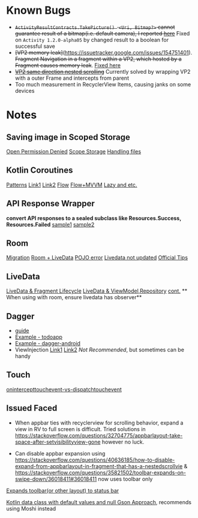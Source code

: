 # Known Bugs
- ~~`ActivityResultContracts.TakePicture() ` `<Uri, Bitmap?>` cannot guarantee result of a bitmap(i.e. default camera), I reported [here](https://issuetracker.google.com/issues/154302879)~~ Fixed on `Activity 1.2.0-alpha05` by changed result to a boolean for successful save
- ~~[VP2 memory leak]~~(https://issuetracker.google.com/issues/154751401). ~~Fragment Navigation in a fragment within a VP2, which hosted by a Fragment causes memory leak~~. [Fixed here](https://issuetracker.google.com/issues/151212195)
- ~~[VP2 same direction nested scrolling](https://issuetracker.google.com/issues/123006042)~~ Currently solved by wrapping VP2 with a outer Frame and intercepts from parent
- Too much measurement in RecyclerView Items, causing janks on some devices
# Notes

## Saving image in Scoped Storage 
[Open Permission Denied](https://medium.com/@sriramaripirala/android-10-open-failed-eacces-permission-denied-da8b630a89df)
[Scope Storage](https://proandroiddev.com/scoped-storage-on-android-11-2c5da70fb077)
[Handling files](https://android.jlelse.eu/handling-files-in-code-after-the-android-10-released-2bea0e16d35)

## Kotlin Coroutines
[Patterns](https://proandroiddev.com/kotlin-coroutines-patterns-anti-patterns-f9d12984c68e)
[Link1](https://medium.com/androiddevelopers/coroutines-on-android-part-iii-real-work-2ba8a2ec2f45)
[Link2](https://medium.com/capital-one-tech/kotlin-coroutines-on-android-things-i-wish-i-knew-at-the-beginning-c2f0b1f16cff)
[Flow](https://medium.com/androiddevelopers/lessons-learnt-using-coroutines-flow-4a6b285c0d06)
[Flow+MVVM](https://proandroiddev.com/using-coroutines-and-flow-with-mvvm-architecture-796142dbfc2f)
[Lazy and etc.](https://medium.com/@BladeCoder/exploring-kotlins-hidden-costs-part-3-3bf6e0dbf0a4)

## API Response Wrapper
**convert API responses to a sealed subclass like Resources.Success, Resources.Failed**
[sample1](https://developer.android.com/jetpack/docs/guide#addendum)
[sample2](https://android.jlelse.eu/android-networking-in-2019-retrofit-with-kotlins-coroutines-aefe82c4d777)

## Room
[Migration](https://medium.com/androiddevelopers/understanding-migrations-with-room-f01e04b07929)
[Room + LiveData](https://medium.com/corouteam/exploring-kotlin-coroutines-and-lifecycle-architectural-components-integration-on-android-c63bb8a9156f)
[POJO error](https://stackoverflow.com/questions/44485631/room-persistence-errorentities-and-pojos-must-have-a-usable-public-constructor)
[Livedata not updated](https://stackoverflow.com/questions/44742445/room-livedata-observer-does-not-trigger-when-database-is-updated)
[Official Tips](https://medium.com/androiddevelopers/7-pro-tips-for-room-fbadea4bfbd1)

## LiveData
[LiveData & Fragment Lifecycle](https://medium.com/@BladeCoder/architecture-components-pitfalls-part-1-9300dd969808)
[LiveData & ViewModel,Repository](https://medium.com/androiddevelopers/viewmodels-and-livedata-patterns-antipatterns-21efaef74a54)
[cont.](https://medium.com/androiddevelopers/livedata-beyond-the-viewmodel-reactive-patterns-using-transformations-and-mediatorlivedata-fda520ba00b7)
** When using with room, ensure livedata has observer**

## Dagger
- [guide](https://medium.com/androiddevelopers/dagger-in-kotlin-gotchas-and-optimizations-7446d8dfd7dc)
- [Example - todoapp](https://github.com/android/architecture-samples)
- [Example - dagger-android](https://github.com/android/architecture-samples/tree/dagger-android)
- ViewInjection [Link1](https://stackoverflow.com/questions/44844149/customview-dependency-injection-with-dagger-2-within-activity-scope) [Link2](https://medium.com/@ghahremani/android-custom-view-lifecycle-with-dependency-injection-as-a-bonus-4a55217e15d8?sk=b62089ab35a5d0d0f379e194bbd2ae30) 
*Not Recommended*, but sometimes can be handy

## Touch
[onintercepttouchevent-vs-dispatchtouchevent](https://stackoverflow.com/questions/9586032/android-difference-between-onintercepttouchevent-and-dispatchtouchevent)

## Issued Faced
- When appbar ties with recyclerview for scrolling behavior, expand a view in RV to full screen is difficult. Tried solutions in https://stackoverflow.com/questions/32704775/appbarlayout-take-space-after-setvisibilityview-gone however no luck.

- Can disable appbar expansion using https://stackoverflow.com/questions/40636185/how-to-disable-expand-from-appbarlayout-in-fragment-that-has-a-nestedscrollvie & https://stackoverflow.com/questions/35821502/toolbar-expands-on-swipe-down/36018411#36018411 now uses toolbar only

[Expands toolbar(or other layout) to status bar](https://proandroiddev.com/draw-under-status-bar-like-a-pro-db38cfff2870)

[Kotlin data class with default values and null Gson Approach](https://proandroiddev.com/most-elegant-way-of-using-gson-kotlin-with-default-values-and-null-safety-b6216ac5328c), recommends using Moshi instead
